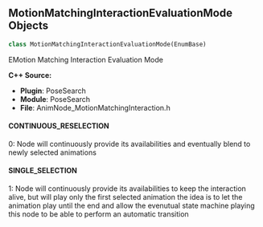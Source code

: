 ## MotionMatchingInteractionEvaluationMode Objects

```python
class MotionMatchingInteractionEvaluationMode(EnumBase)
```

EMotion Matching Interaction Evaluation Mode

**C++ Source:**

- **Plugin**: PoseSearch
- **Module**: PoseSearch
- **File**: AnimNode_MotionMatchingInteraction.h

<a id="unreal.MotionMatchingInteractionEvaluationMode.CONTINUOUS_RESELECTION"></a>

#### CONTINUOUS_RESELECTION

0: Node will continuously provide its availabilities and eventually blend to newly selected animations

<a id="unreal.MotionMatchingInteractionEvaluationMode.SINGLE_SELECTION"></a>

#### SINGLE_SELECTION

1: Node will continuously provide its availabilities to keep the interaction alive, but will play only the first selected animation
the idea is to let the animation play until the end and allow the evenutual state machine playing this node to be able to perform an automatic transition

<a id="unreal.PoseSearchMirrorOption"></a>